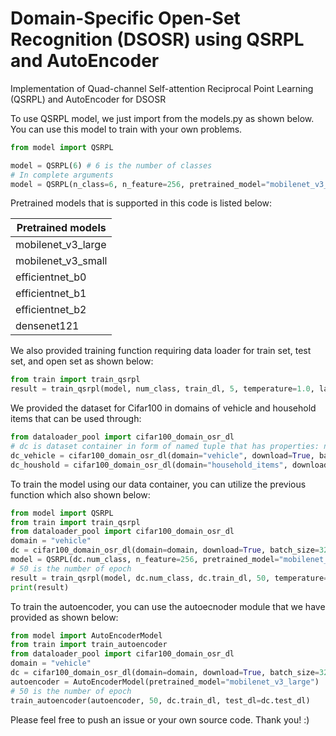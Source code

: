 

# Domain-Specific Open-Set Recognition (DSOSR) using QSRPL and AutoEncoder
Implementation of Quad-channel Self-attention Reciprocal Point Learning (QSRPL) and AutoEncoder for DSOSR

To use QSRPL model, we just import from the models.py as shown below. You can use this model to train with your own problems.

```python
from model import QSRPL

model = QSRPL(6) # 6 is the number of classes
# In complete arguments
model = QSRPL(n_class=6, n_feature=256, pretrained_model="mobilenet_v3_large")
```

Pretrained models that is supported in this code is listed below:

| Pretrained models  |
|--------------------|
| mobilenet_v3_large |
| mobilenet_v3_small |
| efficientnet_b0    |
| efficientnet_b1    |
| efficientnet_b2    |
| densenet121        |    

We also provided training function requiring data loader for train set, test set, and open set as shown below:

```python
from train import train_qsrpl
result = train_qsrpl(model, num_class, train_dl, 5, temperature=1.0, lamb=1.0, test_dl=test_dl, openset_dl=openset_dl, dataset_name="cifar100_vehicle")
```

We provided the dataset for Cifar100 in domains of vehicle and household items that can be used through:

```python
from dataloader_pool import cifar100_domain_osr_dl
# dc is dataset container in form of named tuple that has properties: name, num_class, train_dl, test_dl, openset_dl | dl is data loadder
dc_vehicle = cifar100_domain_osr_dl(domain="vehicle", download=True, batch_size=32, class_known=[0, 1, 2, 3, 4, 5], class_unknown=[6, 7, 8, 9])
dc_houshold = cifar100_domain_osr_dl(domain="household_items", download=True, batch_size=32, class_known=[0, 1, 2, 3, 4, 5], class_unknown=[6, 7, 8, 9])
```

To train the model using our data container, you can utilize the previous function which also shown below:


```python
from model import QSRPL
from train import train_qsrpl
from dataloader_pool import cifar100_domain_osr_dl
domain = "vehicle"
dc = cifar100_domain_osr_dl(domain=domain, download=True, batch_size=32)
model = QSRPL(dc.num_class, n_feature=256, pretrained_model="mobilenet_v3_large")
# 50 is the number of epoch
result = train_qsrpl(model, dc.num_class, dc.train_dl, 50, temperature=1.0, lamb=1.0, test_dl=dc.test_dl, openset_dl=dc.openset_dl, dataset_name=dc.name)
print(result)
```

To train the autoencoder, you can use the autoecnoder module that we have provided as shown below:

```python
from model import AutoEncoderModel
from train import train_autoencoder
from dataloader_pool import cifar100_domain_osr_dl
domain = "vehicle"
dc = cifar100_domain_osr_dl(domain=domain, download=True, batch_size=32)
autoencoder = AutoEncoderModel(pretrained_model="mobilenet_v3_large")
# 50 is the number of epoch
train_autoencoder(autoencoder, 50, dc.train_dl, test_dl=dc.test_dl)
```

Please feel free to push an issue or your own source code. Thank you! :)